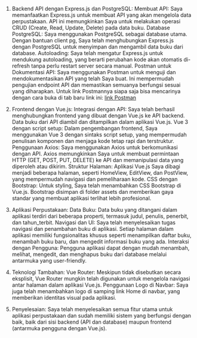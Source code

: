 1. Backend API dengan Express.js dan PostgreSQL:
Membuat API: Saya memanfaatkan Express.js untuk membuat API yang akan mengelola data perpustakaan. API ini memungkinkan Saya untuk melakukan operasi CRUD (Create, Read, Update, Delete) pada data buku.
Database PostgreSQL: Saya menggunakan PostgreSQL sebagai database utama. Dengan bantuan client pg, Saya telah menghubungkan Express.js dengan PostgreSQL untuk menyimpan dan mengambil data buku dari database.
Autoloading: Saya telah mengatur Express.js untuk mendukung autoloading, yang berarti perubahan kode akan otomatis di-refresh tanpa perlu restart server secara manual.
Postman untuk Dokumentasi API: Saya menggunakan Postman untuk menguji dan mendokumentasikan API yang telah Saya buat. Ini mempermudah pengujian endpoint API dan memastikan semuanya berfungsi sesuai yang diharapkan.
Untuk link Postmannya siapa saja bisa mencarinya dengan cara buka di tab baru link ini: <a href="https://documenter.getpostman.com/view/37601094/2sAXjM3WwJ"  target="blank">link Postman<a> 

3. Frontend dengan Vue.js:
Integrasi dengan API: Saya telah berhasil menghubungkan frontend yang dibuat dengan Vue.js ke API backend. Data buku dari API diambil dan ditampilkan dalam aplikasi Vue.js.
Vue 3 dengan script setup: Dalam pengembangan frontend, Saya menggunakan Vue 3 dengan sintaks script setup, yang mempermudah penulisan komponen dan menjaga kode tetap rapi dan terstruktur.
Penggunaan Axios: Saya menggunakan Axios untuk berkomunikasi dengan API. Axios memungkinkan Saya untuk membuat permintaan HTTP (GET, POST, PUT, DELETE) ke API dan memanipulasi data yang diperoleh atau dikirim.
Struktur Halaman: Aplikasi Vue.js Saya dibagi menjadi beberapa halaman, seperti HomeView, EditView, dan PostView, yang mempermudah navigasi dan pemeliharaan kode.
CSS dengan Bootstrap: Untuk styling, Saya telah menambahkan CSS Bootstrap di Vue.js. Bootstrap disimpan di folder assets dan memberikan gaya standar yang membuat aplikasi terlihat lebih profesional.

4. Aplikasi Perpustakaan:
Data Buku: Data buku yang ditangani dalam aplikasi terdiri dari beberapa properti, termasuk judul, penulis, penerbit, dan tahun_terbit.
Navigasi dan UI: Saya telah menyelesaikan tugas navigasi dan penambahan buku di aplikasi. Setiap halaman dalam aplikasi memiliki fungsionalitas khusus seperti menampilkan daftar buku, menambah buku baru, dan mengedit informasi buku yang ada.
Interaksi dengan Pengguna: Pengguna aplikasi dapat dengan mudah menambah, melihat, mengedit, dan menghapus buku dari database melalui antarmuka yang user-friendly.

5. Teknologi Tambahan:
Vue Router: Meskipun tidak disebutkan secara eksplisit, Vue Router mungkin telah digunakan untuk mengelola navigasi antar halaman dalam aplikasi Vue.js.
Penggunaan Logo di Navbar: Saya juga telah menambahkan logo di samping link Home di navbar, yang memberikan identitas visual pada aplikasi.

6. Penyelesaian:
   Saya telah menyelesaikan semua fitur utama untuk aplikasi perpustakaan dan sudah memiliki sistem yang berfungsi dengan baik, baik dari sisi backend (API dan database) maupun frontend (antarmuka pengguna dengan Vue.js).
